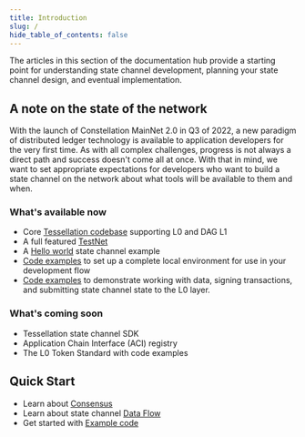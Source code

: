 ```yaml
---
title: Introduction
slug: /
hide_table_of_contents: false
---
```


The articles in this section of the documentation hub provide a starting point for understanding state channel development, planning your state channel design, and eventual implementation. 

## A note on the state of the network
With the launch of Constellation MainNet 2.0 in Q3 of 2022, a new paradigm of distributed ledger technology is available to application developers for the very first time. As with all complex challenges, progress is not always a direct path and success doesn't come all at once. With that in mind, we want to set appropriate expectations for developers who want to build a state channel on the network about what tools will be available to them and when. 

### What's available now
- Core [Tessellation codebase](https://github.com/constellation-labs/tessellation) supporting L0 and DAG L1
- A full featured [TestNet](/apps/testnet)
- A [Hello world](/statechannels/examples/hello-world) state channel example
- [Code examples](/statechannels/examples) to set up a complete local environment for use in your development flow
- [Code examples](/statechannels/examples) to demonstrate working with data, signing transactions, and submitting state channel state to the L0 layer.

### What's coming soon
- Tessellation state channel SDK
- Application Chain Interface (ACI) registry
- The L0 Token Standard with code examples

## Quick Start
- Learn about [Consensus](/statechannels/consensus/overview)
- Learn about state channel [Data Flow](/statechannels/data-flow/overview)
- Get started with [Example code](/statechannels/examples)